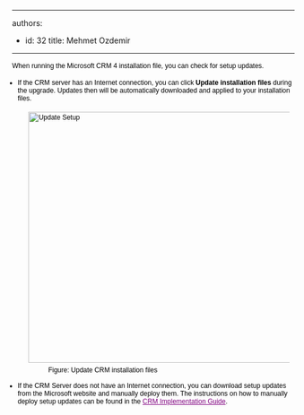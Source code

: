 

---
authors:
  - id: 32
    title: Mehmet Ozdemir
---




<span class='intro'> <p><span style="color&#58;#000000;font-family&#58;verdana, sans-serif;font-size&#58;12px;line-height&#58;16.796875px;">When running the&#160;Microsoft CRM 4 installation file, you can check for setup updates.</span></p> </span>

<ul style="padding-top&#58;0px;padding-bottom&#58;0px;padding-left&#58;0px;margin-left&#58;10px;font-family&#58;verdana, sans-serif;font-size&#58;12px;color&#58;#000000;"><li style="padding-bottom&#58;0px;font-size&#58;1em;">If the&#160;CRM server has an Internet connection, you can click&#160;<strong>Update installation files</strong>&#160;during the upgrade. Updates then will be automatically downloaded and applied to your installation files.<dl class="image" style="padding-right&#58;1.2em;padding-left&#58;1.2em;font-size&#58;1em;"><dt style="font-size&#58;1em;line-height&#58;17px;"><img src="http&#58;//www.ssw.com.au/ssw/Standards/Rules/Images/CRM_UpdateSetup.gif" alt="Update Setup" width="594" height="448" style="font-size&#58;1em;margin&#58;5px;" /></dt><dd style="line-height&#58;17px;color&#58;#000000;">Figure&#58; Update CRM installation files</dd></dl></li><li style="padding-bottom&#58;0px;font-size&#58;1em;">If the CRM Server does not have an Internet connection, you can download setup updates from the Microsoft website and manually deploy them. The instructions on how to manually deploy setup updates can be found in&#160;the&#160;<a href="http&#58;//www.ssw.com.au/SSW/Redirect/MSDNTaskList.htm" class="external" style="padding-right&#58;0px;padding-bottom&#58;0px;padding-left&#58;0px;font-size&#58;1em;color&#58;purple;">CRM Implementation Guide</a>.</li></ul>


